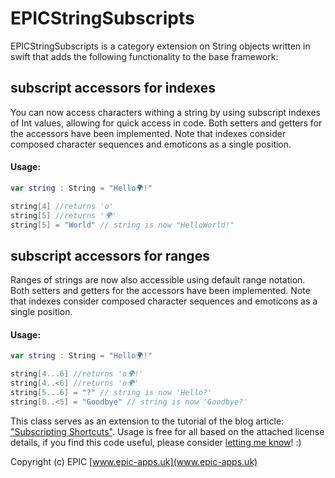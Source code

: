 # EPICStringSubscripts

EPICStringSubscripts is a category extension on String objects written in swift that adds the following functionality to the base framework:

subscript accessors for indexes
------
You can now access characters withing a string by using subscript indexes of Int values, allowing for quick access in code. Both setters and getters for the accessors have been implemented. Note that indexes consider composed character sequences and emoticons as a single position.

#### Usage:
```swift
var string : String = "Hello🌍!"

string[4] //returns 'o'
string[5] //returns '🌍'
string[5] = "World" // string is now "HelloWorld!"
```

subscript accessors for ranges
------
Ranges of strings are now also accessible using default range notation. Both setters and getters for the accessors have been implemented. Note that indexes consider composed character sequences and emoticons as a single position.


#### Usage:
```swift
var string : String = "Hello🌍!"

string[4...6] //returns 'o🌍!'
string[4..<6] //returns 'o🌍'
string[5...6] = "?" // string is now 'Hello?'
string[0..<5] = "Goodbye" // string is now 'Goodbye?'
```

This class serves as an extension to the tutorial of the blog article: ["Subscripting Shortcuts"](TODO).
Usage is free for all based on the attached license details, if you find this code useful, please consider [letting me know](helloworld@epic-apps.uk)! :)

Copyright (c) EPIC 
[www.epic-apps.uk](www.epic-apps.uk)